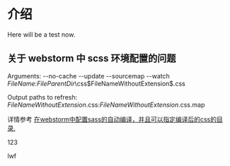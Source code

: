 # 介绍

Here will be a test now.

## 关于 webstorm 中 scss 环境配置的问题

Arguments:
--no-cache --update --sourcemap --watch $FileName$:$FileParentDir$\css\$FileNameWithoutExtension$.css

Output paths to refresh:
$FileNameWithoutExtension$.css:$FileNameWithoutExtension$.css.map

详情参考 [在webstorm中配置sass的自动编译，并且可以指定编译后的css的目录.](http://www.jianshu.com/p/0fe52f149cab)

123


lwf